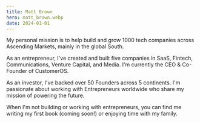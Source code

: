 ```yaml
---
title: Matt Brown
hero: matt_brown.webp
date: 2024-01-01
---
```


My personal mission is to help build and grow 1000 tech companies across Ascending Markets, mainly in the global South.

As an entrepreneur, I've created and built five companies in SaaS, Fintech, Communications, Venture Capital, and Media. I'm currently the CEO & Co-Founder of CustomerOS.

As an investor, I've backed over 50 Founders across 5 continents. I'm passionate about working with Entrepreneurs worldwide who share my mission of powering the future.

When I'm not building or working with entrepreneurs, you can find me writing my first book (coming soon!) or enjoying time with my family.
